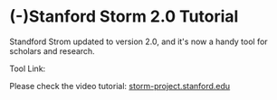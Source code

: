 # (-)Stanford Storm 2.0 Tutorial

Standford Strom updated to version 2.0, and it's now a handy tool for scholars and research.

Tool Link:

Please check the video tutorial: [storm-project.stanford.edu](https://storm-project.stanford.edu/)







